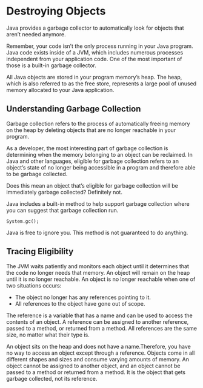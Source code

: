 # Destroying Objects

Java provides a garbage collector to automatically look for objects that aren’t needed anymore.

Remember, your code isn’t the only process running in your Java program. Java code exists inside of a JVM, which
includes numerous processes independent from your application code. One of the most important of those is a built-in
garbage collector.

All Java objects are stored in your program memory’s heap. The heap, which is also referred to as the free store,
represents a large pool of unused memory allocated to your Java application.

## Understanding Garbage Collection

Garbage collection refers to the process of automatically freeing memory on the heap by deleting objects that are no
longer reachable in your program.

As a developer, the most interesting part of garbage collection is determining when the memory belonging to an object
can be reclaimed. In Java and other languages, eligible for garbage collection refers to an object’s state of no longer
being accessible in a program and therefore able to be garbage collected.

Does this mean an object that’s eligible for garbage collection will be immediately garbage collected? Definitely not.

Java includes a built-in method to help support garbage collection where you can suggest that garbage collection run.

```
System.gc();
```

Java is free to ignore you. This method is not guaranteed to do anything.

## Tracing Eligibility

The JVM waits patiently and monitors each object until it determines that the code no longer needs that memory. An
object will remain on the heap until it is no longer reachable. An object is no longer reachable when one of two
situations occurs:

- The object no longer has any references pointing to it.
- All references to the object have gone out of scope.

The reference is a variable that has a name and can be used to access the contents of an object. A reference can be
assigned to another reference, passed to a method, or returned from a method. All references are the same size, no
matter what their type is.

An object sits on the heap and does not have a name.Therefore, you have no way to access an object except through a
reference. Objects come in all different shapes and sizes and consume varying amounts of memory. An object cannot be
assigned to another object, and an object cannot be passed to a method or returned from a method. It is the object that
gets garbage collected, not its reference.